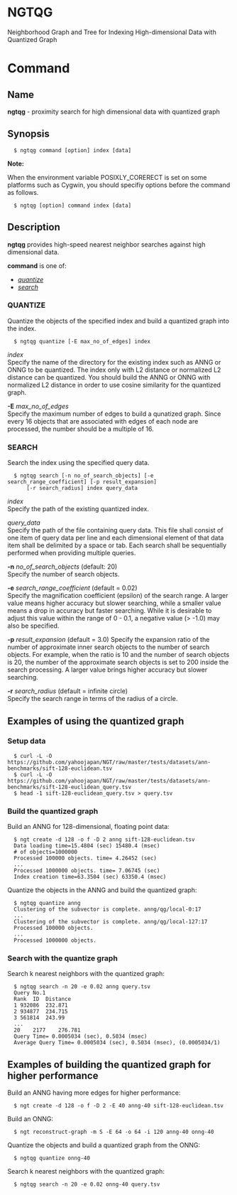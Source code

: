 NGTQG
===

Neighborhood Graph and Tree for Indexing High-dimensional Data with Quantized Graph

Command
=======

## Name

**ngtqg** - proximity search for high dimensional data with quantized graph

## Synopsis

      $ ngtqg command [option] index [data]
        
**Note:**

When the environment variable POSIXLY_CORERECT is set on some platforms such as Cygwin, you should specifiy options 
before the command as follows.

      $ ngtqg [option] command index [data]

## Description

**ngtqg** provides high-speed nearest neighbor searches against high dimensional data.

**command** is one of:

-   *[quantize](#quantize)*
-   *[search](#search)*

### QUANTIZE

Quantize the objects of the specified index and build a quantized graph into the index.

      $ ngtqg quantize [-E max_no_of_edges] index

*index*  
Specify the name of the directory for the existing index such as ANNG or ONNG to be quantized. The index only with L2 distance or normalized L2 distance can be quantized. You should build the ANNG or ONNG with normalized L2 distance in order to use cosine similarity for the quantized graph.

**-E** *max_no_of_edges*  
Specify the maximum number of edges to build a qunatized graph. Since every 16 objects that are associated with edges of each node are processed, the number should be a multiple of 16.

### SEARCH

Search the index using the specified query data.

      $ ngtqg search [-n no_of_search_objects] [-e search_range_coefficient] [-p result_expansion]
          [-r search_radius] index query_data
        

*index*  
Specify the path of the existing quantized index.

*query_data*  
Specify the path of the file containing query data. This file shall consist of one item of query data per line and each dimensional element of that data item shall be delimited by a space or tab. Each search shall be sequentially performed when providing multiple queries.

**-n** *no_of_search_objects* (default: 20)  
Specify the number of search objects.

**-e** *search_range_coefficient* (default = 0.02)  
Specify the magnification coefficient (epsilon) of the search range. A larger value means higher accuracy but slower searching, while a smaller value means a drop in accuracy but faster searching. While it is desirable to adjust this value within the range of 0 - 0.1, a negative value (> -1.0) may also be specified.

**-p** *result_expansion*  (default = 3.0)
Specify the expansion ratio of the number of approximate inner search objects to the number of search objects. For example, when the ratio is 10 and the number of search objects is 20, the number of the approximate search objects is set to 200 inside the search processing. A larger value brings higher accuracy but slower searching.

**-r** *search_radius* (default = infinite circle)  
Specify the search range in terms of the radius of a circle.

Examples of using the quantized graph
-------------------------------------

### Setup data

      $ curl -L -O https://github.com/yahoojapan/NGT/raw/master/tests/datasets/ann-benchmarks/sift-128-euclidean.tsv
      $ curl -L -O https://github.com/yahoojapan/NGT/raw/master/tests/datasets/ann-benchmarks/sift-128-euclidean_query.tsv
      $ head -1 sift-128-euclidean_query.tsv > query.tsv

### Build the quantized graph

Build an ANNG for 128-dimensional, floating point data:

      $ ngt create -d 128 -o f -D 2 anng sift-128-euclidean.tsv
      Data loading time=15.4804 (sec) 15480.4 (msec)
      # of objects=1000000
      Processed 100000 objects. time= 4.26452 (sec)
      ...
      Processed 1000000 objects. time= 7.06745 (sec)
      Index creation time=63.3504 (sec) 63350.4 (msec)

Quantize the objects in the ANNG and build the quantized graph:

      $ ngtqg quantize anng
      Clustering of the subvector is complete. anng/qg/local-0:17
      ...
      Clustering of the subvector is complete. anng/qg/local-127:17
      Processed 100000 objects.
      ...
      Processed 1000000 objects.

### Search with the quantize graph

Search k nearest neighbors with the quantized graph:

      $ ngtqg search -n 20 -e 0.02 anng query.tsv
      Query No.1
      Rank	ID	Distance
      1	932086	232.871
      2	934877	234.715
      3	561814	243.99
      ...
      20	2177	276.781
      Query Time= 0.0005034 (sec), 0.5034 (msec)
      Average Query Time= 0.0005034 (sec), 0.5034 (msec), (0.0005034/1)

Examples of building the quantized graph for higher performance
------------------------------------------------------------

Build an ANNG having more edges for higher performance:

      $ ngt create -d 128 -o f -D 2 -E 40 anng-40 sift-128-euclidean.tsv

Build an ONNG:

      $ ngt reconstruct-graph -m S -E 64 -o 64 -i 120 anng-40 onng-40

Quantize the objects and build a quantized graph from the ONNG:

      $ ngtqg quantize onng-40

Search k nearest neighbors with the quantized graph:

      $ ngtqg search -n 20 -e 0.02 onng-40 query.tsv

